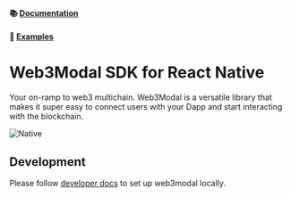 #### 📚 [Documentation](https://docs.walletconnect.com/web3modal/react-native/about)

#### 🔎 [Examples](https://github.com/WalletConnect/react-native-examples/tree/main/dapps/W3MWagmi)

# Web3Modal SDK for React Native

Your on-ramp to web3 multichain. Web3Modal is a versatile library that makes it super easy to connect users with your Dapp and start interacting with the blockchain.

![Native](https://github.com/WalletConnect/web3modal-react-native/assets/25931366/d474f3dc-a881-4c16-9f91-cda875d962c1)


## Development

Please follow [developer docs](./.github/docs/development.md) to set up web3modal locally.
